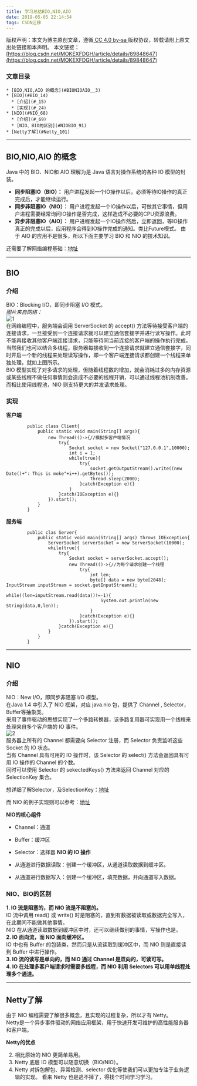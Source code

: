 ```yaml
---
title: 学习总结BIO,NIO,AIO
date: 2019-05-05 22:14:54
tags: CSDN迁移
---
```

 [ ](http://creativecommons.org/licenses/by-sa/4.0/) 版权声明：本文为博主原创文章，遵循[ CC 4.0 by-sa ](http://creativecommons.org/licenses/by-sa/4.0/)版权协议，转载请附上原文出处链接和本声明。  本文链接：[https://blog.csdn.net/MOKEXFDGH/article/details/89848647](https://blog.csdn.net/MOKEXFDGH/article/details/89848647)   
    
  ### 文章目录


    * [BIO,NIO,AIO 的概念](#BIONIOAIO__3)
    * [BIO](#BIO_14)
      * [介绍](#_15)
      * [实现](#_24)
    * [NIO](#NIO_68)
      * [介绍](#_69)
      * [NIO、BIO的区别](#NIOBIO_91)
    * [Netty了解](#Netty_101)  


 
--------
 
## []()BIO,NIO,AIO 的概念

 Java 中的 BIO、NIO和 AIO 理解为是 Java 语言对操作系统的各种 IO 模型的封装。

  
  * **同步阻塞IO（BIO）：** 用户进程发起一个IO操作以后，必须等待IO操作的真正完成后，才能继续运行。 
  * **同步非阻塞IO（NIO）：** 用户进程发起一个IO操作以后，可做其它事情，但用户进程需要经常询问IO操作是否完成，这样造成不必要的CPU资源浪费。 
  * **异步非阻塞IO（AIO）：** 用户进程发起一个IO操作然后，立即返回，等IO操作真正的完成以后，应用程序会得到IO操作完成的通知。类比Future模式。  由于 AIO 的应用不是很多，所以下面主要学习 BIO 和 NIO 的技术知识。

 还需要了解网络编程基础：[地址](https://blog.csdn.net/MOKEXFDGH/article/details/80292015#_1629)

 
--------
 
## []()BIO

 
### []()介绍

 BIO：Blocking I/O，即同步阻塞 I/O 模式。  
 _图片来自网络：_  
 ![1](https://img-blog.csdnimg.cn/20190505155038161.png?x-oss-process=image/watermark,type_ZmFuZ3poZW5naGVpdGk,shadow_10,text_aHR0cHM6Ly9ibG9nLmNzZG4ubmV0L01PS0VYRkRHSA==,size_16,color_FFFFFF,t_70)  
 在网络编程中，服务端会调用 ServerSocket 的 accept() 方法等待接受客户端的连接请求，一旦接受到一个连接请求就可以建立通信套接字并进行读写操作。此时不能再接收其他客户端连接请求，只能等待同当前连接的客户端的操作执行完成。  
 当然我们也可以结合多线程，服务器每接收到一个连接请求就建立通信套接字，同时开启一个新的线程来处理读写操作，即一个客户端连接请求都创建一个线程来单独处理，就如上图所示。  
 BIO 模型实现了对多请求的处理，但随着线程数的增加，就会消耗过多的内存资源或某些线程不做任何事情则会造成不必要的线程开销，可以通过线程池机制改善。  
 而相比使用线程池，NIO 则支持更大的并发请求处理。

 
### []()实现

 **客户端**

 
```
		public class Client{
			public static void main(String[] args){
				new Thread(()->{//模拟多客户端情况
					try{
						Socket socket = new Socket("127.0.0.1",10000);
						int i = 1;
						while(true){
							try{
								socket.getOutputStream().write((new Date()+": This is moke"+i++).getBytes());
								Thread.sleep(2000);				
							}catch(Exception e){}
						}
					}catch(IOException e){}
				}).start();
			}
		}

```
 **服务端**

 
```
		public clas Server{
			public static void main(String[] args) throws IOException{
				ServerSocket serverSocket = new ServerSocket(10000);
				while(true){
					try{
						Socket socket = serverSocket.accept();
						new Thread(()->{//为每个请求创建一个线程
							try{
								int len;
								byte[] data = new byte[2048];									InputStream inputStream = socket.getInputStream();
								while((len=inputStream.read(data))!=-1){
									System.out.println(new String(data,0,len));
								}
							}catch(Exception e){}
						}).start();											 	  
					}catch(Exception e){}
				}
			}
		}

```
 
--------
 
## []()NIO

 
### []()介绍

 NIO：New I/O，即同步非阻塞 I/O 模型。  
 在Java 1.4 中引入了 NIO 框架，对应 java.nio 包，提供了 Channel , Selector，Buffer等抽象类。  
 采用了事件驱动的思想实现了一个多路转换器，该多路复用器可实现用一个线程来处理来自多个客户端的 IO 事件。  
 ![2](https://img-blog.csdnimg.cn/20190505211111595.png?x-oss-process=image/watermark,type_ZmFuZ3poZW5naGVpdGk,shadow_10,text_aHR0cHM6Ly9ibG9nLmNzZG4ubmV0L01PS0VYRkRHSA==,size_16,color_FFFFFF,t_70)  
 服务器上所有的 Channel 都需要向 Selector 注册，而 Selector 负责监听这些 Socket 的 IO 状态。  
 当有 Channel 具有可用的 IO 操作时，该 Selector 的 select() 方法会返回具有可用 IO 操作的 Channel 的个数。  
 同时可以使用 Selector 的 sekectedKeys() 方法来返回 Channel 对应的 SelectionKey 集合。

 想详细了解Selector，及SelectionKey：[地址](https://blog.csdn.net/robinjwong/article/details/41792623)

 而 NIO 的例子实现则可以参考：[地址](https://www.jianshu.com/p/a4e03835921a)

 **NIO的核心组件**

  
  * Channel：通道 
  * Buffer：缓冲区 
  * Selector：选择器  **NIO 的 IO 操作**

  
  * 从通道进行数据读取：创建一个缓冲区，从通道读取数据到缓冲区。 
  * 从通道进行数据写入：创建一个缓冲区，填充数据，并向通道写入数据。  
### []()NIO、BIO的区别

 **1. IO 流是阻塞的，而 NIO 流是不阻塞的。**  
 IO 流中调用 read() 或 write() 时是阻塞的，直到有数据被读取或数据完全写入，在此期间不能做其他事情。  
 NIO 在从通道读取数据到缓冲区中时，还可以继续做别的事情，写操作也是。  
 **2. IO 面向流，而 NIO 面向缓冲区。**  
 IO 中也有 Buffer 的包装类，然而只是从流读取到缓冲区中，而 NIO 则是直接读到 Buffer 中进行操作。  
 **3. IO 流的读写是单向的，而 NIO 通过 Channel 是双向的，可读可写。**  
 **4. IO 在处理多客户端请求时需要多线程，而 NIO 利用 Selectors 可以用单线程处理多个通道。**

 
--------
 
## []()Netty了解

 由于 NIO 编程需要了解很多概念，且实现的过程复杂，所以才有 Netty。  
 Netty是一个异步事件驱动的网络应用框架，用于快速开发可维护的高性能服务器和客户端。

 **Netty的优点**

  
  2. 相比原始的 NIO 更简单易用。 
  4. Netty 底层 IO 模型可以随意切换（BIO/NIO）。 
  6. Netty 对拆包解包、异常检测、selector 优化等使我们可以更加专注于业务逻辑的实现。  看来 Netty 也是逃不掉了，得找个时间学习学习。

   
  